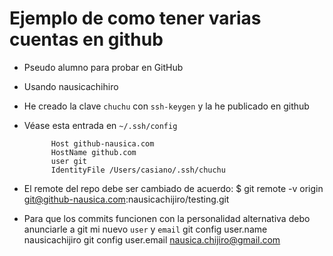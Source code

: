 # Ejemplo de como tener varias cuentas en github

* Pseudo alumno para probar en GitHub
* Usando nausicachihiro
* He creado la clave `chuchu` con `ssh-keygen` y la he publicado en github 
* Véase esta entrada en `~/.ssh/config`

            Host github-nausica.com
            HostName github.com
            user git
            IdentityFile /Users/casiano/.ssh/chuchu
* El remote del repo debe ser cambiado de acuerdo:
            $ git remote -v
            origin git@github-nausica.com:nausicachijiro/testing.git
* Para que los commits funcionen con la personalidad alternativa 
  debo anunciarle a git mi nuevo `user` y `email`
            git config user.name nausicachijiro
            git config user.email nausica.chijiro@gmail.com
